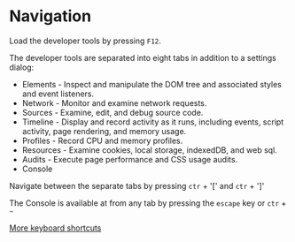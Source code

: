 Navigation
==========

Load the developer tools by pressing `F12`. 

The developer tools are separated into eight tabs in addition to a settings dialog:
  * Elements - Inspect and manipulate the DOM tree and associated styles and event listeners.
  * Network - Monitor and examine network requests.
  * Sources - Examine, edit, and debug source code.
  * Timeline - Display and record activity as it runs, including events, script activity, page rendering, and memory usage.
  * Profiles - Record CPU and memory profiles.
  * Resources - Examine cookies, local storage, indexedDB, and web sql.
  * Audits - Execute page performance and CSS usage audits.
  * Console

Navigate between the separate tabs by pressing `ctr` + '[' and `ctr` + ']'

The Console is available at from any tab by pressing the `escape` key or `ctr` + `~`

[More keyboard shortcuts](https://developers.google.com/chrome-developer-tools/docs/shortcuts)